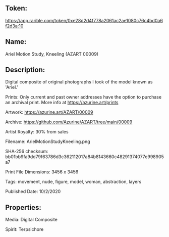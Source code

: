 ## Token:
https://app.rarible.com/token/0xe28d2d4f778a2061ac2ae1080c76c4bd0a6f2d3a:10

## Name:

Ariel Motion Study, Kneeling (AZART 00009)

## Description: 

Digital composite of original photographs I took of the model known as 'Ariel.'

Prints: Only current and past owner addresses have the option to purchase an archival print. More info at https://azurine.art/prints

Artwork: https://azurine.art/AZART/00009

Archive: https://github.com/Azurine/AZART/tree/main/00009

Artist Royalty: 30% from sales

Filename: ArielMotionStudyKneeling.png

SHA-256 checksum: bb01bb9fa9dd79f63786d3c362112017a84b8143660c48291374077e998905a7

Print File Dimensions: 3456 x 3456

Tags: movement, nude, figure, model, woman, abstraction, layers

Published Date: 10/2/2020

## Properties:

Media: Digital Composite

Spirit: Terpsichore
